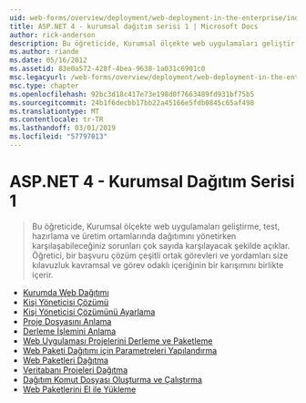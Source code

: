 ```yaml
---
uid: web-forms/overview/deployment/web-deployment-in-the-enterprise/index
title: ASP.NET 4 - kurumsal dağıtım serisi 1 | Microsoft Docs
author: rick-anderson
description: Bu öğreticide, Kurumsal ölçekte web uygulamaları geliştir dağıtımını yönetirken karşılaşabileceğiniz sorunları çok sayıda karşılamak üzere açıklar...
ms.author: riande
ms.date: 05/16/2012
ms.assetid: 83e0a572-428f-4bea-9638-1a031c6901c0
msc.legacyurl: /web-forms/overview/deployment/web-deployment-in-the-enterprise
msc.type: chapter
ms.openlocfilehash: 92bc3d18c417e73e198d0f7663489fd931bf75b5
ms.sourcegitcommit: 24b1f6decbb17bb22a45166e5fdb0845c65af498
ms.translationtype: MT
ms.contentlocale: tr-TR
ms.lasthandoff: 03/01/2019
ms.locfileid: "57797013"
---
```

<a name="aspnet-4---enterprise-deployment-series-1"></a>ASP.NET 4 - Kurumsal Dağıtım Serisi 1
====================
> Bu öğreticide, Kurumsal ölçekte web uygulamaları geliştirme, test, hazırlama ve üretim ortamlarında dağıtımını yönetirken karşılaşabileceğiniz sorunları çok sayıda karşılayacak şekilde açıklar. Öğretici, bir başvuru çözüm çeşitli ortak görevleri ve yordamları size kılavuzluk kavramsal ve görev odaklı içeriğinin bir karışımını birlikte içerir.


- [Kurumda Web Dağıtımı](web-deployment-in-the-enterprise.md)
- [Kişi Yöneticisi Çözümü](the-contact-manager-solution.md)
- [Kişi Yöneticisi Çözümünü Ayarlama](setting-up-the-contact-manager-solution.md)
- [Proje Dosyasını Anlama](understanding-the-project-file.md)
- [Derleme İşlemini Anlama](understanding-the-build-process.md)
- [Web Uygulaması Projelerini Derleme ve Paketleme](building-and-packaging-web-application-projects.md)
- [Web Paketi Dağıtımı için Parametreleri Yapılandırma](configuring-parameters-for-web-package-deployment.md)
- [Web Paketleri Dağıtma](deploying-web-packages.md)
- [Veritabanı Projeleri Dağıtma](deploying-database-projects.md)
- [Dağıtım Komut Dosyası Oluşturma ve Çalıştırma](creating-and-running-a-deployment-command-file.md)
- [Web Paketlerini El ile Yükleme](manually-installing-web-packages.md)

